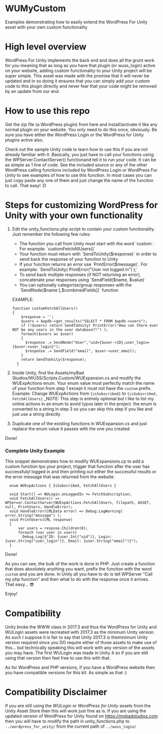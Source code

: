 # WUMyCustom
Examples demonstrating how to easily extend the WordPress For Unity asset with your own custom functionality

# High level overview
WordPress For Unity implements the back end and does all the grunt work for you meaning that as long as you have that plugin (or wuss_login) active on your website, adding custom functionality to your Unity project will be super simple. This asset was made with the promise that it will never be updated and in so doing it ensures that you can simply add your custom code to this plugin directly and never fear that your code might be removed by an update from our end.

# How to use this repo
Get the zip file (a WordPress plugin) from here and install/activate it like any normal plugin on your website. You only need to do this once, obviously. Be sure you have either the WordPress Login or the WordPress for Unity plugins active also.

Check out the sample Unity code to learn how to use this if you are not already familiar with it. Basically, you just have to call your functions using the WPServer.ContactServer() functionand tell it to run your code. It can be as simple as 1 line of code. See the included source or any of the other WordPress calling functions included by WordPress Login or WordPress For Unity to see examples of how to use this function. In most cases you can just copy paste any one of them and just change the name of the funciton to call. That easy! :D 

# Steps for customizing WordPress for Unity with your own functionality
1. Edit the unity_functions.php script to contain your custom functionality. Just remember the following few rules:
    <ul><li>The function you call from Unity must start with the word `custom`. For example: `customFetchAllUsers()`</li>
    <li>Your function must return with `SendToUnity($response)` in order to send back the response of your function to Unity</li>
    <li>If your function returns an error use `PrintError($message)`. For example: `SendToUnity( PrintError("User not logged in") );`</li>
    <li>To send back multiple responses (if NOT returning an error), concatenate your responses using `SendField($name, $value)`</li>
    <li>You can optionally categorize/group responses with the `SendNode($name [,$combinedFields])` function</li></ul>
    
    EXAMPLE:
    ```
    function customFetchAllUsers()
    {
        $response = '';
        $users = $wpdb->get_results("SELECT * FROM $wpdb->users");
        if (!$users) return SendToUnity( PrintError("How can there ever NOT be any users in the user database?!") );        
        foreach($users as $user)
        {
          $response .= SendNode("User","uid={$user->ID};user_login={$user->user_login}");
          $response .= SendField("email", $user->user_email);
        }
        return SendToUnity($response);
      }
    ```
      
2. Inside Unity, find the Assets/myBad Studios/WUSS/Scripts.Custom/WUExpansion.cs and modify the WUExpActions enum. 
Your enum value must perfectly match the name of your function from step 1 except it must not have the `custom` prefix. 
Example: Change WUExpActions from `{isSubscribed}` to `{isSubscribed, FetchAllUsers}`
_NOTE: This step is entirely optional but I like to list my online actions in an enum to avoid typos later in the project. the enum is converted to a string in step 3 so you can skip this step if you like and just use a string directly 

3. Duplicate one of the existing functions in WUExpansion.cs and just replace the enum value it passes with the one you created.

Done!

### Complete Unity Example
This snippet demonstrates how to modify WUExpansions.cp to add a custom function tpo your project, trigger that function after the user has successfulyl logged in and then printing out either the successful results or the error message that was returned from the website:
```
  enum WUExpActions { IsSubscribed, FetchAllUsers }

  void Start() => WULogin.onLoggedIn += FetchSubscription;
  void FetchAllUsers() => WPServer.ContactServer(WUExpActions.FetchAllUsers, filepath, ASSET, null, PrintUsers, HandleError); 
  void HandleError(CMLData error) => Debug.LogWarning( error.String("message") );
  void PrintUsers(CML response)
  {
      var users = respose.Children(0);
      foreach (var user in users)
        Debug.Log($"ID: {user.Int("uid")}, Login: {user.String("user_login")}, Email: {user.String("email")}");
  }
```

Done!

As you can see, the bulk of the work is done in PHP. Just create a function that does absolutely anything you want, prefix the function with the word `custom` and you are done. In Unity all you have to do is tell WPServer "Call my php function" and then what to do with the response once it arrives. That easy... 😎

Enjoy!

# Compatibility
Unity broke the WWW class in 2017.3 and thus the WordPress for Unity and WULogin assets were recreated with 2017.3 as the minimum Unity version. As such I suppose it is fair to say that Unity 2017.3 is theminimum Unity version required since you DO require either of those assets to make use of this... but technically speaking this will work with any version of the assets you may have. The first WULogin was made in Unity 4 so if you are still using that version then feel free to use this with that.

As for WordPress and PHP versions, if you have a WordPress website then you have compatible versions for this kit. As simple as that :)

# Compatibility Disclaimer
If you are still using the _WULogin_ or _WordPress for Unity_ assets from the Unity Asset Store then this will work just fine as is. If you are using the updated version of WordPress for Unity found on https://mybadstudios.com then you will have to modify the path in unity_functions.php to `../wordpress_for_unity/` from the current path of `../wuss_login/`
